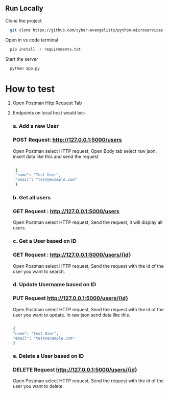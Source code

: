 
## Run Locally

Clone the project

```bash
  git clone https://github.com/cyber-evangelists/python-microservices
```

Open in vs code terminal

```bash
  pip install -r requirements.txt
```

Start the server

```bash
  python app.py
```

# How to test

1. Open Postman Http Request Tab

2. Endpoints on local host would be:-

    ###  a. Add a new User
    ###   POST Request: http://127.0.0.1:5000/users 
    Open Postman select HTTP request, Open Body tab select raw json, insert data like this and send the request
   ```bash

    {
    "name": "Test User",
    "email": "test@example.com"
    }
    ```
  
    ### b.  Get all users
    ###   GET Request : http://127.0.0.1:5000/users
    Open Postman select HTTP request, Send the request, it will display all users.

    ### c.  Get a User based on ID
    ###   GET Request : http://127.0.0.1:5000/users/{id}
    Open Postman select HTTP request, Send the request with the id of the user you want to search.
    
    
    ###  d. Update Username based on ID
    ###   PUT Request http://127.0.0.1:5000/users/{id} 
    Open Postman select HTTP request, Send the request with the id of the user you want to update.
    In raw json send data like this.
     ```bash

    {
    "name": "Test User",
    "email": "test@example.com"
    }
    ```
    ### e.  Delete a User based on ID
    ###   DELETE Request http://127.0.0.1:5000/users/{id} 
    Open Postman select HTTP request, Send the request with the id of the user you want to delete.

